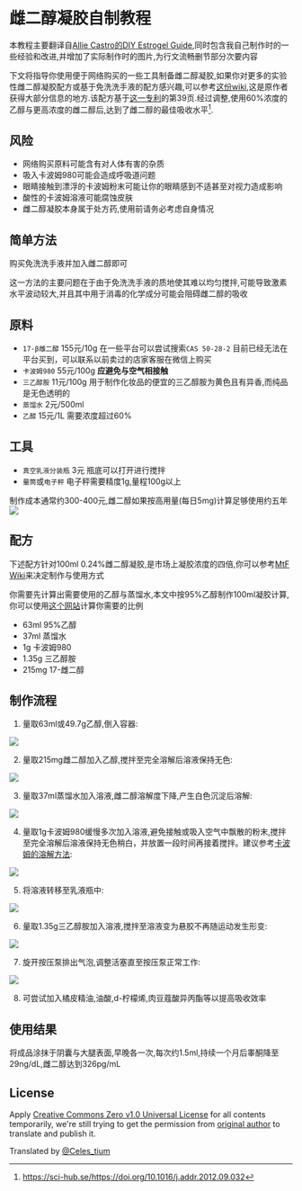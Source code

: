 # 雌二醇凝胶自制教程

本教程主要翻译自[Allie Castro的DIY Estrogel Guide](https://groups.io/g/MTFHRT/wiki/30843),同时包含我自己制作时的一些经验和改进,并增加了实际制作时的图片,为行文流畅删节部分次要内容

下文将指导你使用便于网络购买的一些工具制备雌二醇凝胶,如果你对更多的实验性雌二醇凝胶配方或基于免洗洗手液的配方感兴趣,可以参考[这份wiki](https://reddit.com/r/estrogel/wiki),这是原作者获得大部分信息的地方.该配方基于[这一专利](https://patents.google.com/patent/US20070154533A1/en)的第39页.经过调整,使用60%浓度的乙醇与更高浓度的雌二醇后,达到了雌二醇的最佳吸收水平[^1].

## 风险
- 网络购买原料可能含有对人体有害的杂质
- 吸入卡波姆980可能会造成呼吸道问题
- 眼睛接触到漂浮的卡波姆粉末可能让你的眼睛感到不适甚至对视力造成影响
- 酸性的卡波姆溶液可能腐蚀皮肤
- 雌二醇凝胶本身属于处方药,使用前请务必考虑自身情况

## 简单方法
购买免洗洗手液并加入雌二醇即可

这一方法的主要问题在于由于免洗洗手液的质地使其难以均匀搅拌,可能导致激素水平波动较大,并且其中用于消毒的化学成分可能会阻碍雌二醇的吸收

## 原料
- `17-β雌二醇` 155元/10g 在一些平台可以尝试搜索`CAS 50-28-2` 目前已经无法在平台买到，可以联系以前卖过的店家客服在微信上购买
- `卡波姆980` 55元/100g **应避免与空气相接触**
- `三乙醇胺` 11元/100g 用于制作化妆品的便宜的三乙醇胺为黄色且有异香,而纯品是无色透明的
- `蒸馏水` 2元/500ml
- `乙醇` 15元/1L 需要浓度超过60%

## 工具
- `真空乳液分装瓶` 3元 瓶底可以打开进行搅拌
- `量筒`或`电子秤` 电子秤需要精度1g,量程100g以上

制作成本通常约300-400元,雌二醇如果按高用量(每日5mg)计算足够使用约五年
![](./resources/%E5%85%A8%E5%AE%B6%E7%A6%8F%E5%B8%A6%E5%AD%97.jpg)

## 配方
下述配方针对100ml 0.24%雌二醇凝胶,是市场上凝胶浓度的四倍,你可以参考[MtF Wiki](https://mtf.wiki/zh-cn/docs/medicine/estrogen/gel/)来决定制作与使用方式

你需要先计算出需要使用的乙醇与蒸馏水,本文中按95%乙醇制作100ml凝胶计算,你可以使用[这个网站](https://ezcalc.me/alcohol-dilution-calculator/)计算你需要的比例

- 63ml 95%乙醇
- 37ml 蒸馏水
- 1g 卡波姆980
- 1.35g 三乙醇胺
- 215mg 17-雌二醇

## 制作流程
1. 量取63ml或49.7g乙醇,倒入容器:

![](./resources/%E9%85%92%E7%B2%BE.jpg)

2. 量取215mg雌二醇加入乙醇,搅拌至完全溶解后溶液保持无色:

![](./resources/%E9%9B%8C%E4%BA%8C%E9%86%87.jpg)

3. 量取37ml蒸馏水加入溶液,雌二醇溶解度下降,产生白色沉淀后溶解:

![](./resources/%E6%B0%B4.jpg)

4. 量取1g卡波姆980缓慢多次加入溶液,避免接触或吸入空气中飘散的粉末,搅拌至完全溶解后溶液保持无色稍白，并放置一段时间再接着搅拌。建议参考[卡波姆的溶解方法](https://www.chemicalbook.com/NewsInfo_49117.htm):

![](./resources/%E6%BA%B6%E8%A7%A3%E5%90%8E2.jpg)

5. 将溶液转移至乳液瓶中:

![](./resources/%E5%80%92%E7%BD%AE%E4%B9%B3%E6%B6%B2%E7%93%B6.jpg)

6. 量取1.35g三乙醇胺加入溶液,搅拌至溶液变为悬胶不再随运动发生形变:

![](./resources/%E6%9C%80%E7%BB%88%E4%BA%A7%E7%89%A91.jpg)

7. 旋开按压泵排出气泡,调整活塞直至按压泵正常工作:

![](./resources/%E6%9C%80%E7%BB%88%E4%BA%A7%E7%89%A92.jpg)

8. 可尝试加入橘皮精油,油酸,d-柠檬烯,肉豆蔻酸异丙酯等以提高吸收效率

## 使用结果

将成品涂抹于阴囊与大腿表面,早晚各一次,每次约1.5ml,持续一个月后睾酮降至29ng/dL,雌二醇达到326pg/mL

## License

Apply [Creative Commons Zero v1.0 Universal License](https://raw.githubusercontent.com/lydlid/estrogel-diy-guide-zh_CN/main/LICENSE) for all contents temporarily, we're still trying to get the permission from [original author](mail://owl@owl.haus) to translate and publish it.

Translated by [@Celes_tium](https://twitter.com/Celes_tium)

[^1]: https://sci-hub.se/https://doi.org/10.1016/j.addr.2012.09.032
